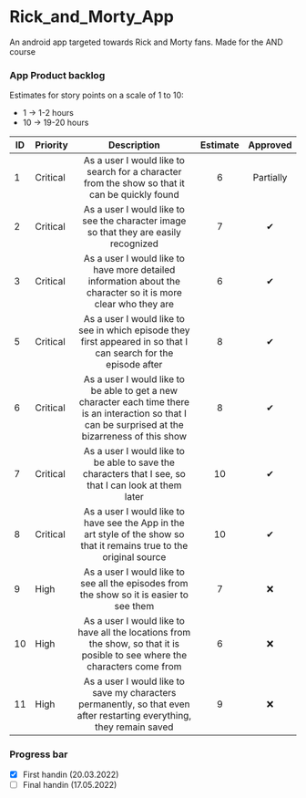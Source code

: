 # Rick_and_Morty_App
An android app targeted towards Rick and Morty fans.
Made for the AND course
### App Product backlog
 Estimates for story points on a scale of 1 to 10:
- 1 -> 1-2 hours
- 10 -> 19-20 hours

| ID | Priority | Description   | Estimate  | Approved | 
| -- | -------  |:-------------:| :--------:| :------: | 
| 1  | Critical | As a user I would like to search for a character from the show so that it can be quickly found| 6   | Partially      | 
| 2  | Critical | As a user I would like to see the character image so that they are easily recognized|   7    | ✔      | 
| 3  | Critical | As a user I would like to have  more detailed information about the character so it is more clear who they are|    6     | ✔      |
| 5  | Critical | As a user I would like to see in which episode they first appeared in so that I can search for the episode after |    8    | ✔ 
| 6  | Critical | As a user I would like to be able to get  a new character each time there is an interaction so that I can be surprised at the bizarreness of this show   |    8    | ✔|
| 7 | Critical | As a user I would like to be able to save the characters that I see, so that I can look at them later  |    10| ✔|
| 8 | Critical | As a user I would like to have see the App in the art style of the show so that it remains true to the original source  |    10| ✔|
| 9  | High| As a user I would like to see all the episodes from the show so it is easier to see them|    7   | ❌      |
| 10 | High | As a user I would like to have all the locations from the show, so that it is posible to see where the characters come from |    6    | ❌      |
| 11  | High | As a user I would like to save my characters permanently, so that even after restarting everything, they remain saved    |    9    | ❌      |

### Progress bar
 
- [x] First handin  (20.03.2022)
- [ ] Final handin   (17.05.2022)
